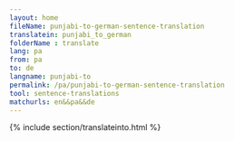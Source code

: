 ```yaml
---
layout: home
fileName: punjabi-to-german-sentence-translation
translatein: punjabi_to_german
folderName : translate
lang: pa
from: pa
to: de
langname: punjabi-to
permalink: /pa/punjabi-to-german-sentence-translation
tool: sentence-translations
matchurls: en&&pa&&de
---
```

{% include section/translateinto.html %}
